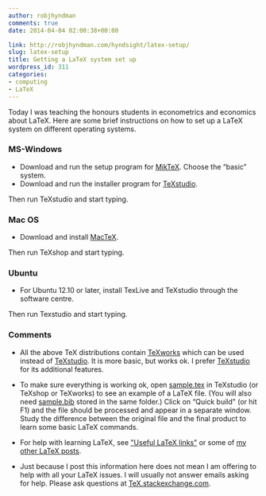 ```yaml
---
author: robjhyndman
comments: true
date: 2014-04-04 02:00:38+00:00

link: http://robjhyndman.com/hyndsight/latex-setup/
slug: latex-setup
title: Getting a LaTeX system set up
wordpress_id: 311
categories:
- computing
- LaTeX
---
```


Today I was teaching the honours students in econometrics and economics about LaTeX. Here are some brief instructions on how to set up a LaTeX system on different operating systems.<!-- more -->


### MS-Windows

  * Download and run the setup program for [MikTeX](http://www.miktex.org/download). Choose the “basic” system.
  * Download and run the installer program for [TeXstudio](http://texstudio.sourceforge.net/).

Then run TeXstudio and start typing.

### Mac OS
	
  * Download and install [MacTeX](http://tug.org/mactex/).

Then run TeXshop and start typing.

### Ubuntu
	
  * For Ubuntu 12.10 or later, install TexLive and TeXstudio through the software centre.

Then run Texstudio and start typing.

### Comments

  * All the above TeX distributions contain [TeXworks](https://www.tug.org/texworks/) which can be used instead of [TeXstudio](http://texstudio.sourceforge.net/). It is more basic, but works ok. I prefer [TeXstudio](http://texstudio.sourceforge.net/) for its additional features.

	
  * To make sure everything is working ok, open [sample.tex](/research/sample.tex) in TeXstudio (or TeXshop or TeXworks) to see an example of a LaTeX file. (You will also need [sample.bib](/research/sample.bib) stored in the same folder.) Click on “Quick build" (or hit F1) and the file should be processed and appear in a separate window. Study the difference between the original file and the final product to learn some basic LaTeX commands.

	
  * For help with learning LaTeX, see ["Useful LaTeX links"](/hyndsight/useful-latex-links/) or some of [my other LaTeX posts](/categories/latex/).

	
  * Just because I post this information here does not mean I am offering to help with all your LaTeX issues. I will usually not answer emails asking for help. Please ask questions at [TeX.stackexchange.com](https://tex.stackexchange.com/).


